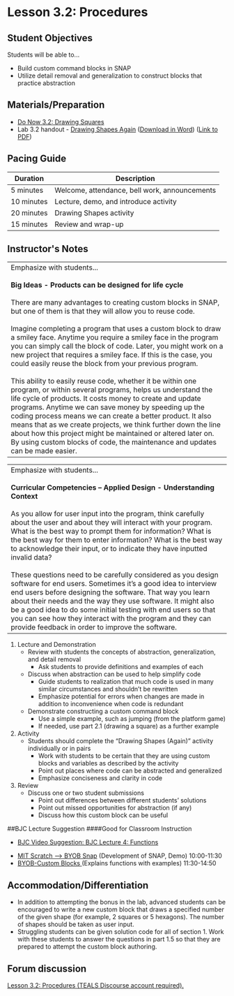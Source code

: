 <!--- REVISED -->
# Lesson 3.2: Procedures

## Student Objectives

Students will be able to...

-	Build custom command blocks in SNAP
-	Utilize detail removal and generalization to construct blocks that practice abstraction


## Materials/Preparation

-   [Do Now 3.2: Drawing Squares](do_now_32.md)
-   Lab 3.2 handout - [Drawing Shapes Again](lab_32.md) ([Download in Word](https://tealsk12.gitbooks.io/introduction-to-computer-science/content/Unit%203%20Word/Lab%203.2%20Drawing%20Shapes%20Again.docx)) ([Link to PDF](https://tealsk12.gitbooks.io/introduction-to-computer-science/content/Unit%203%20PDF/Lab%203.2%20Drawing%20Shapes%20Again.pdf))


## Pacing Guide

| Duration   | Description                                     |
| ---------- | ----------------------------------------------- |
| 5 minutes  | Welcome, attendance, bell work, announcements   |
| 10 minutes | Lecture, demo, and introduce activity           |
| 20 minutes | Drawing Shapes activity                         |
| 15 minutes | Review and wrap-up                              |

## Instructor's Notes

<table>
<tr>
<td>
Emphasize with students...<br><br>
<strong>Big Ideas - Products can be designed for life cycle</strong><br><br>
There are many advantages to creating custom blocks in SNAP, but one of them is that they will allow you to reuse code. <br><br>
Imagine completing a program that uses a custom block to draw a smiley face. Anytime you require a smiley face in the program you can simply call the block of code. Later, you might work on a new project that requires a smiley face. If this is the case, you could easily reuse the block from your previous program.<br><br>
This ability to easily reuse code, whether it be within one program, or within several programs, helps us understand the life cycle of products. It costs money to create and update programs. Anytime we can save money by speeding up the coding process means we can create a better product. It also means that as we create projects, we think further down the line about how this project might be maintained or altered later on. By using custom blocks of code, the maintenance and updates can be made easier. 
</td>
</tr>
</table> 

<table>
<tr>
<td>
Emphasize with students...<br><br>
<strong>Curricular Competencies – Applied Design - Understanding Context</strong><br><br>
As you allow for user input into the program, think carefully about the user and about they will interact with your program. What is the best way to prompt them for information? What is the best way for them to enter information? What is the best way to acknowledge their input, or to indicate they have inputted invalid data? <br><br>These questions need to be carefully considered as you design software for end users. Sometimes it’s a good idea to interview end users before designing the software. That way you learn about their needs and the way they use software. It might also be a good idea to do some initial testing with end users so that you can see how they interact with the program and they can provide feedback in order to improve the software.
</td>
</tr>
</table> 



1.	Lecture and Demonstration
	-	Review with students the concepts of abstraction, generalization, and detail removal
		-	Ask students to provide definitions and examples of each
	-	Discuss when abstraction can be used to help simplify code
		-	Guide students to realization that much code is used in many similar circumstances and shouldn’t be rewritten
		-	Emphasize potential for errors when changes are made in addition to inconvenience when code is redundant
	-	Demonstrate constructing a custom command block
		-	Use a simple example, such as jumping (from the platform game)
		-	If needed, use part 2.1 (drawing a square) as a further example
2.	Activity
	-	Students should complete the “Drawing Shapes (Again)” activity individually or in pairs
		-	Work with students to be certain that they are using custom blocks and variables as described by the activity
		-	Point out places where code can be abstracted and generalized
		-	Emphasize conciseness and clarity in code
3.	Review
	-	Discuss one or two student submissions
		-	Point out differences between different students’ solutions
		-	Point out missed opportunities for abstraction (if any)
		-	Discuss how this custom block can be useful

##BJC Lecture Suggestion
####Good for Classroom Instruction
 * [BJC Video Suggestion: BJC Lecture 4: Functions ](https://www.youtube.com/watch?v=_uKCBmQEf5w)
  - [MIT Scratch --> BYOB Snap](http://www.youtube.com/watch?v=_uKCBmQEf5w&t=10m0s)  (Development of SNAP, Demo) 10:00-11:30
  - [BYOB-Custom Blocks ](http://www.youtube.com/watch?v=_uKCBmQEf5w&t=10m0s)  (Explains functions with examples)   11:30-14:50


## Accommodation/Differentiation
-	In addition to attempting the bonus in the lab, advanced students can be encouraged to write a new custom block that draws a specified number of the given shape (for example, 2 squares or 5 hexagons).  The number of shapes should be taken as user input.
-	Struggling students can be given solution code for all of section 1.  Work with these students to answer the questions in part 1.5 so that they are prepared to attempt the custom block authoring.

## Forum discussion

<a href="http://forums.tealsk12.org/c/intro-unit-3-variables-and-customization/lesson-3-2-procedures" target="_blank">
Lesson 3.2: Procedures (TEALS Discourse account required).</a>
